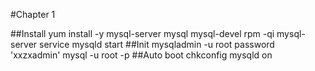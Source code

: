#Chapter 1

##Install
	yum install -y mysql-server mysql mysql-devel
	rpm -qi mysql-server
	service mysqld start
##Init
	mysqladmin -u root password 'xxzxadmin'
	mysql -u root -p
##Auto boot
	chkconfig mysqld on
